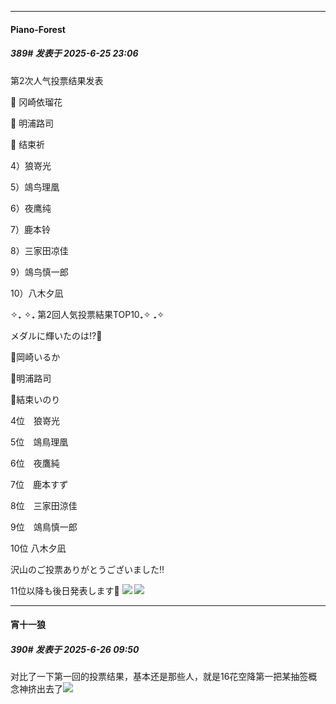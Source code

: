 ﻿
*****

####  Piano-Forest  
##### 389#       发表于 2025-6-25 23:06

第2次人气投票结果发表

🥇 冈崎依瑠花

🥈 明浦路司

🥉 结束祈

4）狼嵜光

5）鴗鸟理凰

6）夜鹰纯

7）鹿本铃

8）三家田凉佳

9）鴗鸟慎一郎

10）八木夕凪 ​​​

✧₊ ✧₊ 第2回人気投票結果TOP10₊✧ ₊✧

メダルに輝いたのは⁉️🥁

🥇岡崎いるか

🥈明浦路司

🥉結束いのり

4位　狼嵜光　

5位　鴗鳥理凰　

6位　夜鷹純　

7位　鹿本すず　

8位　三家田涼佳　

9位　鴗鳥慎一郎　

10位 八木夕凪

沢山のご投票ありがとうございました‼️

11位以降も後日発表します📢
<img src="https://p.sda1.dev/25/ea41f6a6028137756631ffbe51188386/20250625_221214.jpg" referrerpolicy="no-referrer">
<img src="https://p.sda1.dev/25/dfc136022bf719f9fb4ca1f1a7dc9445/20250625_221207.jpg" referrerpolicy="no-referrer">


*****

####  宵十一狼  
##### 390#       发表于 2025-6-26 09:50

对比了一下第一回的投票结果，基本还是那些人，就是16花空降第一把某抽签概念神挤出去了<img src="https://static.stage1st.com/image/smiley/face2017/066.png" referrerpolicy="no-referrer">

